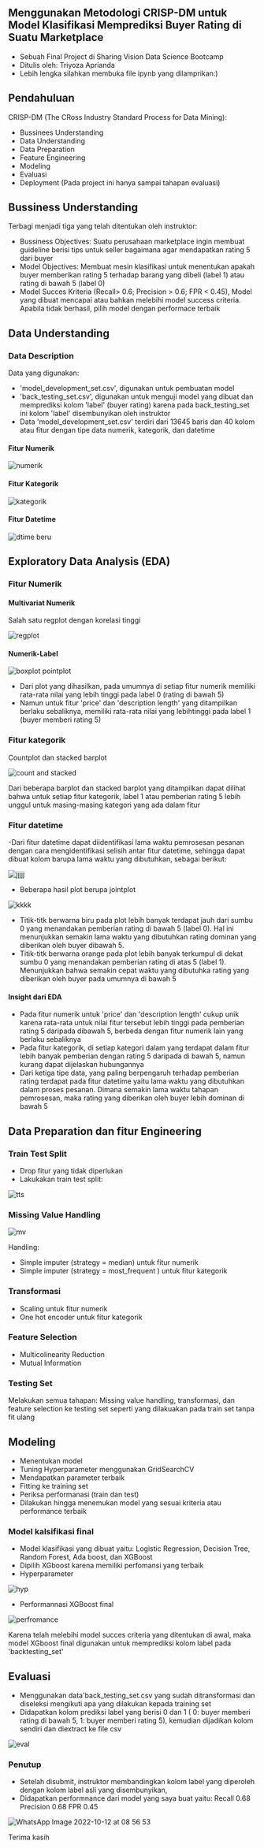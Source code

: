 ## Menggunakan Metodologi CRISP-DM untuk Model Klasifikasi Memprediksi Buyer Rating di Suatu Marketplace
- Sebuah Final Project di Sharing Vision Data Science Bootcamp
- Ditulis oleh: Triyoza Aprianda
- Lebih lengka silahkan membuka file ipynb yang dilamprikan:)
## Pendahuluan
CRISP-DM (The CRoss Industry Standard Process for Data Mining):
- Bussinees Understanding
- Data Understanding
- Data Preparation
- Feature Engineering
- Modeling
- Evaluasi
- Deployment (Pada project ini hanya sampai tahapan evaluasi)
## Bussiness Understanding
Terbagi menjadi tiga yang telah ditentukan oleh instruktor:
- Bussiness Objectives: Suatu perusahaan marketplace ingin membuat guideline berisi tips untuk seller bagaimana agar mendapatkan rating 5 dari buyer
- Model Objectives: Membuat mesin klasifikasi untuk menentukan apakah buyer memberikan rating 5 terhadap barang yang dibeli (label 1) atau rating di bawah 5 (label 0)
- Model Succes Kriteria  (Recall> 0.6; Precision > 0.6; FPR < 0.45), Model yang dibuat mencapai atau bahkan melebihi model success criteria. Apabila tidak berhasil, pilih model dengan performace terbaik

## Data Understanding
### Data Description
Data yang digunakan:
- 'model_development_set.csv', digunakan untuk pembuatan model
- 'back_testing_set.csv', digunakan untuk menguji model yang dibuat dan memprediksi kolom 'label' (buyer rating) karena pada back_testing_set ini kolom 'label' disembunyikan oleh instruktor
- Data 'model_development_set.csv' terdiri dari 13645 baris dan 40 kolom atau fitur dengan tipe data numerik, kategorik, dan datetime
#### Fitur Numerik

![numerik](https://user-images.githubusercontent.com/113491625/195153492-871d6ef0-326c-4fcb-96f8-1cbcb74b550d.PNG)
#### Fitur Kategorik

![kategorik](https://user-images.githubusercontent.com/113491625/195223820-076f3174-cb15-431f-af49-d9548334d3ca.PNG)
#### Fitur Datetime

![dtime beru](https://user-images.githubusercontent.com/113491625/195235458-85223345-b70c-48e9-bb94-72f487c1d8db.PNG)

## Exploratory Data Analysis (EDA)
### Fitur Numerik
#### Multivariat Numerik
Salah satu regplot dengan korelasi tinggi

![regplot](https://user-images.githubusercontent.com/113491625/195235492-94246ed8-5985-4cc2-a4cd-446b645a7fb0.PNG)

#### Numerik-Label

![boxplot pointplot](https://user-images.githubusercontent.com/113491625/195235519-42fe8207-0fa9-4900-aa0d-39c4b39acb04.PNG)

- Dari plot yang dihasilkan, pada umumnya di setiap fitur numerik memiliki rata-rata nilai yang lebih tinggi pada label 0 (rating di bawah 5)
- Namun untuk fitur 'price' dan 'description length' yang ditampilkan berlaku sebaliknya, memiliki rata-rata nilai yang lebihtinggi pada label 1 (buyer memberi rating 5)

### Fitur kategorik
Countplot dan stacked barplot 

![count and stacked](https://user-images.githubusercontent.com/113491625/195235503-e58eb066-b03c-404f-b1be-24d8c72cbd4c.PNG)

Dari beberapa barplot dan stacked barplot yang ditampilkan dapat dilihat bahwa untuk setiap fitur kategorik, label 1 atau pemberian rating 5 lebih unggul untuk masing-masing kategori yang ada dalam fitur

### Fitur datetime
-Dari fitur datetime dapat diidentifikasi lama waktu pemrosesan pesanan dengan cara mengidentifikasi selisih antar fitur datetime, sehingga dapat dibuat kolom barupa lama waktu yang dibutuhkan, sebagai berikut:

![jjjjj](https://user-images.githubusercontent.com/113491625/195236686-31d66369-658e-4885-b8ba-98d79fc7cef6.PNG)
- Beberapa hasil plot berupa jointplot

![kkkk](https://user-images.githubusercontent.com/113491625/195237262-5f01570d-398e-4d94-aa1e-b6a1bf9165de.PNG)

- Titik-titk berwarna biru pada plot lebih banyak terdapat jauh dari sumbu 0 yang menandakan pemberian rating di bawah 5 (label 0). Hal ini menunjukkan semakin lama waktu yang dibutuhkan rating dominan yang diberikan oleh buyer dibawah 5.
- Titik-titk berwarna orange pada plot lebih banyak terkumpul di dekat sumbu 0 yang menandakan pemberian rating di atas 5 (label 1). Menunjukkan bahwa semakin cepat waktu yang dibutuhka rating yang diberikan oleh buyer pada umumnya di bawah 5

#### Insight dari EDA
- Pada fitur numerik untuk 'price' dan 'description length' cukup unik karena rata-rata untuk nilai fitur tersebut lebih tinggi pada pemberian rating 5 daripada dibawah 5, berbeda dengan fitur numerik lain yang berlaku sebaliknya
- Pada fitur kategorik, di setiap kategori dalam yang terdapat dalam fitur lebih banyak pemberian dengan rating 5 daripada di bawah 5, namun kurang dapat dijelaskan hubungannya
- Dari ketiga tipe data, yang paling berpengaruh terhadap pemberian rating terdapat pada fitur datetime yaitu lama waktu yang dibutuhkan dalam proses pesanan. Dimana semakin lama waktu tahapan pemrosesan, maka rating yang diberikan oleh buyer lebih dominan di bawah 5

## Data Preparation dan fitur Engineering
### Train Test Split
- Drop fitur yang tidak diperlukan
- Lakukakan train test split:

![tts](https://user-images.githubusercontent.com/113491625/195228237-275526fa-4b0d-41d4-afda-7cb2700f8fdf.PNG)

### Missing Value Handling

![mv](https://user-images.githubusercontent.com/113491625/195228246-6b00a3b1-cfc1-47cf-bdcc-ae95a04569f7.PNG)

Handling:
- Simple imputer (strategy = median) untuk fitur numerik
- Simple imputer (strategy = most_frequent ) untuk fitur kategorik

### Transformasi
- Scaling untuk fitur numerik
- One hot encoder untuk fitur kategorik

### Feature Selection
- Multicolinearity Reduction
- Mutual Information

### Testing Set
Melakukan semua tahapan: Missing value handling, transformasi, dan feature selection ke testing set seperti yang dilakuakan pada train set tanpa fit ulang

## Modeling
- Menentukan model
- Tuning Hyperparameter menggunakan GridSearchCV
- Mendapatkan parameter terbaik
- Fitting ke training set
- Periksa performanasi (train dan test)
- Dilakukan hingga menemukan model yang sesuai kriteria atau performance terbaik

### Model kalsifikasi final
- Model klasifikasi yang dibuat yaitu: Logistic Regression, Decision Tree, Random Forest, Ada boost, dan XGBoost
- Dipilih XGboost karena memiliki perfomansi yang terbaik
- Hyperparameter

![hyp](https://user-images.githubusercontent.com/113491625/195229327-a7bebee6-87d5-493c-916a-e345ee107c26.PNG)

- Performannasi XGBoost final

![perfromance](https://user-images.githubusercontent.com/113491625/195229397-73b55262-32ce-4b4e-988d-7ddb958ade80.PNG)

Karena telah melebihi model succes criteria yang ditentukan di awal, maka model XGboost final digunakan untuk memprediksi kolom label pada 'backtesting_set'

## Evaluasi
- Menggunakan data'back_testing_set.csv yang sudah ditransformasi dan diseleksi mengikuti apa yang dilakukan kepada training set
- Didapatkan kolom prediksi label yang berisi 0 dan 1 ( 0: buyer memberi rating di bawah 5, 1: buyer memberi rating 5), kemudian dijadikan kolom sendiri dan diextract ke file csv

![eval](https://user-images.githubusercontent.com/113491625/195231539-c4a1a7ad-c223-441d-97e4-8daeb584f2cf.PNG)

### Penutup
- Setelah disubmit, instruktor membandingkan kolom label yang diperoleh dengan kolom label asli yang disembunyikan,
- Didapatkan performnance dari model yang saya buat yaitu: 
Recall 0.68
Precision 0.68
FPR 0.45

![WhatsApp Image 2022-10-12 at 08 56 53](https://user-images.githubusercontent.com/113491625/195231126-4d58b3a0-c050-4bf4-bbd2-bb0620962ad9.jpeg)

Terima kasih
